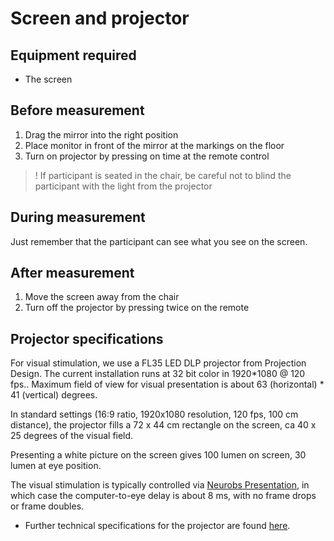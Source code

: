 # Screen and projector

## Equipment required
- The screen

## Before measurement
1. Drag the mirror into the right position
2. Place monitor in front of the mirror at the markings on the floor
3. Turn on projector by pressing on time at the remote control

> ! If participant is seated in the chair, be careful not to blind the participant with the light from the projector

## During measurement
Just remember that the participant can see what you see on the screen.

## After measurement
1. Move the screen away from the chair
2. Turn off the projector by pressing twice on the remote

## Projector specifications

For  visual stimulation, we use  a   FL35 LED  DLP projector from Projection Design.  The current installation runs at 32 bit color in 1920*1080  @  120 fps..  Maximum  field of view for visual presentation is about  63 (horizontal) * 41 (vertical) degrees.

In standard settings (16:9 ratio, 1920x1080 resolution, 120 fps, 100 cm distance), the projector fills a 72 x 44 cm rectangle on the screen, ca 40 x 25 degrees of the visual field.

Presenting a white picture on the screen gives 100 lumen on screen, 30 lumen at eye position.

The visual stimulation is typically controlled via [Neurobs Presentation](Presentation.md), in which case  the computer-to-eye delay is about 8 ms, with no frame drops or frame doubles.

* Further technical specifications for the projector are found [here](https://natmeg.se/onewebmedia/602-0740-05%20FL35%20series%20single%20pageEN%20-%20web.pdf).
